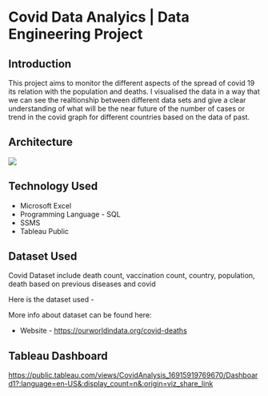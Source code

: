 # Covid Data Analyics | Data Engineering Project

## Introduction
This project aims to monitor the different aspects of the spread of covid 19 its relation with the population and deaths. I visualised the data in a way that we can see the realtionship between different data sets and give a clear understanding of what will be the near future of the number of cases or trend in the covid graph for different countries based on the data of past.

## Architecture 
<img src="architecture.jpg">

## Technology Used
- Microsoft Excel
- Programming Language - SQL
- SSMS
- Tableau Public

## Dataset Used
Covid Dataset include
death count, vaccination count, country, population, death based on previous diseases and covid

Here is the dataset used - 

More info about dataset can be found here:
- Website - https://ourworldindata.org/covid-deaths

## Tableau Dashboard
https://public.tableau.com/views/CovidAnalysis_16915919769670/Dashboard1?:language=en-US&:display_count=n&:origin=viz_share_link
